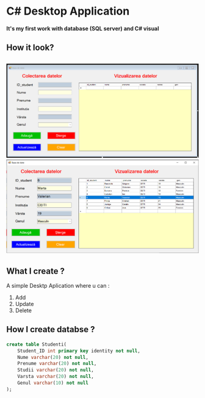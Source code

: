 # C# Desktop Application
#### It's my first work with database (SQL server) and C# visual

<h2>How it look?<h2>
<img src="img/1.png">
<img src="img/2.png">

<h2>What I create ?</h2>
A simple Desktp Aplication where u can : 
<ol>
    <li>Add
    <li>Update
    <li>Delete
</ol>

<h2>How I create databse ?</h2>
	
```sql
create table Studenti(
	Student_ID int primary key identity not null,
	Nume varchar(20) not null,
	Prenume varchar(20) not null,
	Studii varchar(20) not null,
	Varsta varchar(20) not null,
	Genul varchar(10) not null
);

